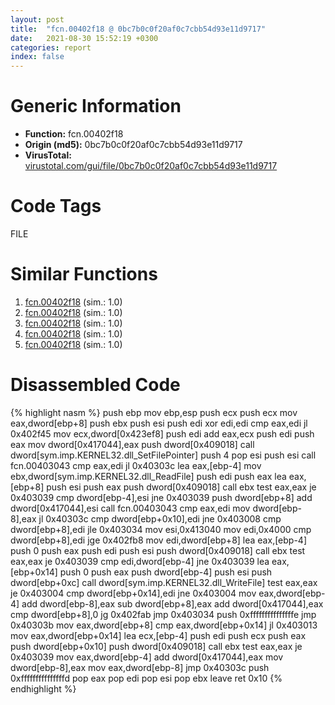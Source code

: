 ```yaml
---
layout: post
title:  "fcn.00402f18 @ 0bc7b0c0f20af0c7cbb54d93e11d9717"
date:   2021-08-30 15:52:19 +0300
categories: report
index: false
---
```


# Generic Information
- **Function:** fcn.00402f18
- **Origin (md5):** 0bc7b0c0f20af0c7cbb54d93e11d9717
- **VirusTotal:** [virustotal.com/gui/file/0bc7b0c0f20af0c7cbb54d93e11d9717][virustotal_ref]

# Code Tags
<span class="tag" id="FILE">FILE</span>


# Similar Functions

1. [fcn.00402f18][similar_1_ref] (sim.: 1.0)
2. [fcn.00402f18][similar_2_ref] (sim.: 1.0)
3. [fcn.00402f18][similar_3_ref] (sim.: 1.0)
4. [fcn.00402f18][similar_4_ref] (sim.: 1.0)
5. [fcn.00402f18][similar_5_ref] (sim.: 1.0)


# Disassembled Code

{% highlight nasm %}
push ebp
mov ebp,esp
push ecx
push ecx
mov eax,dword[ebp+8]
push ebx
push esi
push edi
xor edi,edi
cmp eax,edi
jl 0x402f45
mov ecx,dword[0x423ef8]
push edi
add eax,ecx
push edi
push eax
mov dword[0x417044],eax
push dword[0x409018]
call dword[sym.imp.KERNEL32.dll_SetFilePointer]
push 4
pop esi
push esi
call fcn.00403043
cmp eax,edi
jl 0x40303c
lea eax,[ebp-4]
mov ebx,dword[sym.imp.KERNEL32.dll_ReadFile]
push edi
push eax
lea eax,[ebp+8]
push esi
push eax
push dword[0x409018]
call ebx
test eax,eax
je 0x403039
cmp dword[ebp-4],esi
jne 0x403039
push dword[ebp+8]
add dword[0x417044],esi
call fcn.00403043
cmp eax,edi
mov dword[ebp-8],eax
jl 0x40303c
cmp dword[ebp+0x10],edi
jne 0x403008
cmp dword[ebp+8],edi
jle 0x403034
mov esi,0x413040
mov edi,0x4000
cmp dword[ebp+8],edi
jge 0x402fb8
mov edi,dword[ebp+8]
lea eax,[ebp-4]
push 0
push eax
push edi
push esi
push dword[0x409018]
call ebx
test eax,eax
je 0x403039
cmp edi,dword[ebp-4]
jne 0x403039
lea eax,[ebp+0x14]
push 0
push eax
push dword[ebp-4]
push esi
push dword[ebp+0xc]
call dword[sym.imp.KERNEL32.dll_WriteFile]
test eax,eax
je 0x403004
cmp dword[ebp+0x14],edi
jne 0x403004
mov eax,dword[ebp-4]
add dword[ebp-8],eax
sub dword[ebp+8],eax
add dword[0x417044],eax
cmp dword[ebp+8],0
jg 0x402fab
jmp 0x403034
push 0xfffffffffffffffe
jmp 0x40303b
mov eax,dword[ebp+8]
cmp eax,dword[ebp+0x14]
jl 0x403013
mov eax,dword[ebp+0x14]
lea ecx,[ebp-4]
push edi
push ecx
push eax
push dword[ebp+0x10]
push dword[0x409018]
call ebx
test eax,eax
je 0x403039
mov eax,dword[ebp-4]
add dword[0x417044],eax
mov dword[ebp-8],eax
mov eax,dword[ebp-8]
jmp 0x40303c
push 0xfffffffffffffffd
pop eax
pop edi
pop esi
pop ebx
leave 
ret 0x10
{% endhighlight %}


[similar_1_ref]: /report/fcn.00402f18@06689e718004fe3ee3bfc132b456240e
[similar_2_ref]: /report/fcn.00402f18@7f1fa204d353f7370b567baa0eb8cf53
[similar_3_ref]: /report/fcn.00402f18@983fe9598b69120a048e4bbfe8d8764c
[similar_4_ref]: /report/fcn.00402f18@c7fe682f7c7558c7fdd843d82131ec2a
[similar_5_ref]: /report/fcn.00402f18@3a780067b4fcdbc523bd6f0e3b89f181
[virustotal_ref]: https://www.virustotal.com/gui/file/0bc7b0c0f20af0c7cbb54d93e11d9717